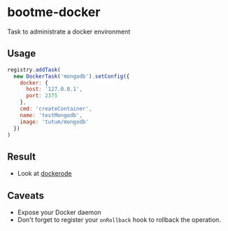 # bootme-docker

Task to administrate a docker environment

## Usage

```js
registry.addTask(
  new DockerTask('mongodb').setConfig({
    docker: {
      host: '127.0.0.1',
      port: 2375
    },
    cmd: 'createContainer',
    name: 'testMongodb',
    image: 'tutum/mongodb'
  })
)
```

## Result

- Look at [dockerode](https://github.com/apocas/dockerode)

## Caveats

- Expose your Docker daemon
- Don't forget to register your `onRollback` hook to rollback the operation.
